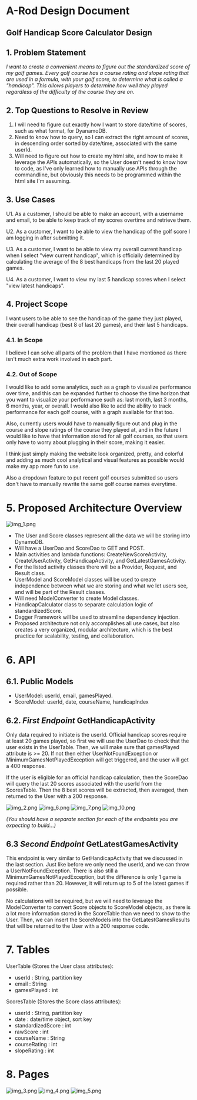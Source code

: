 # A-Rod Design Document

## Golf Handicap Score Calculator Design

## 1. Problem Statement

*I want to create a convenient means to figure out the standardized score of my golf games. 
Every golf course has a course rating and slope rating that are used in a formula, with your golf score, to determine what is called a "handicap". 
This allows players to determine how well they played regardless of the difficulty of the course they are on.*


## 2. Top Questions to Resolve in Review

1.   I will need to figure out exactly how I want to store date/time of scores, such as what format, for DyanamoDB.
2.   Need to know how to query, so I can extract the right amount of scores, in descending order sorted by date/time, associated with the same userId.
3.  Will need to figure out how to create my html site, and how to make it leverage the APIs automatically, so the User doesn't need to know how to code, as I've only learned how to manually use APIs through the commandline, but obviously this needs to be programmed within the html site I'm assuming.

## 3. Use Cases

U1. As a customer, I should be able to make an account, with a username and email, 
to be able to keep track of my scores overtime and retrieve them.
    
U2. As a customer, I want to be able to view the handicap of the golf score I am logging 
in after submitting it.

U3. As a customer, I want to be able to view my overall current handicap when I 
select "view current handicap", which is officially determined by calculating the average 
of the 8 best handicaps from the last 20 played games.

U4. As a customer, I want to view my last 5 handicap scores when I select 
"view latest handicaps".

## 4. Project Scope

I want users to be able to see the handicap of the game they just played, their overall
handicap (best 8 of last 20 games), and their last 5 handicaps.

### 4.1. In Scope

I believe I can solve all parts of the problem that I have mentioned as there isn't much 
extra work involved in each part. 

### 4.2. Out of Scope

I would like to add some analytics, such as a graph to visualize performance over time, 
and this can be expanded further to choose the time horizon that you want to visualize 
your performance such as: last month, last 3 months, 6 months, year, or overall. I would 
also like to add the ability to track performance for each golf course, with a graph 
available for that too. 

Also, currently users would have to manually figure out and plug
in the course and slope ratings of the course they played at, and in the future I would
like to have that information stored for all golf courses, so that users only have to
worry about plugging in their score, making it easier. 

I think just simply making the website look organized, pretty, and colorful 
and adding as much cool analytical and visual features as possible would make 
my app more fun to use. 

Also a dropdown feature to put recent golf courses submitted so users don't
have to manually rewrite the same golf course names everytime. 

# 5. Proposed Architecture Overview

![img_1.png](img_1.png)
- The User and Score classes represent all the data we will be storing into DynamoDB.
- Will have a UserDao and ScoreDao to GET and POST. 
- Main activities and lambda functions: CreateNewScoreActivity, CreateUserActivity, GetHandicapActivity, and GetLatestGamesActivity.
- For the listed activity classes there will be a Provider, Request, and Result class. 
- UserModel and ScoreModel classes will be used to create independence between what we are storing and what we let users see, and will be part of the Result classes.
- Will need ModelConverter to create Model classes.
- HandicapCalculator class to separate calculation logic of standardizedScore. 
- Dagger Framework will be used to streamline dependency injection.
- Proposed architecture not only accomplishes all use cases, but also creates a very organized, modular architecture, which is the best practice for scalability, testing, and collaboration.

# 6. API

## 6.1. Public Models

- UserModel: userId, email, gamesPlayed.
- ScoreModel: userId, date, courseName, handicapIndex

## 6.2. *First Endpoint* GetHandicapActivity

Only data required to initiate is the userId. Official handicap scores require
at least 20 games played, so first we will use the UserDao to check that the
user exists in the UserTable. Then, we will make sure that gamesPlayed attribute
is >= 20. If not then either UserNotFoundException or 
MinimumGamesNotPlayedException will get triggered, and the user will get a
400 response. 

If the user is eligible for an official handicap calculation, then the 
ScoreDao will query the last 20 scores associated with the userId from the
ScoresTable. Then the 8 best scores will be extracted, then averaged, then
returned to the User with a 200 response. 

![img_2.png](img_2.png)
![img_6.png](img_6.png)
![img_7.png](img_7.png)
![img_10.png](img_10.png)

*(You should have a separate section for each of the endpoints you are expecting
to build...)*

## 6.3 *Second Endpoint* GetLatestGamesActivity

This endpoint is very similar to GetHandicapActivity that we discussed in the
last section. Just like before we only need the userId, and we can throw
a UserNotFoundException. There is also still a MinimumGamesNotPlayedException,
but the difference is only 1 game is required rather than 20. However, it will
return up to 5 of the latest games if possible. 

No calculations will be required, but we will need to leverage the ModelConverter
to convert Score objects to ScoreModel objects, as there is a lot more 
information stored in the ScoreTable than we need to show to the User. Then,
we can insert the ScoreModels into the GetLatestGamesResults that will be
returned to the User with a 200 response code. 

# 7. Tables

UserTable (Stores the User class attributes):
- userId : String, partition key
- email : String
- gamesPlayed : int

ScoresTable (Stores the Score class attributes):
- userId : String, partition key
- date : date/time object, sort key
- standardizedScore : int
- rawScore : int
- courseName : String
- courseRating : int
- slopeRating : int

# 8. Pages

![img_3.png](img_3.png)
![img_4.png](img_4.png)
![img_5.png](img_5.png)